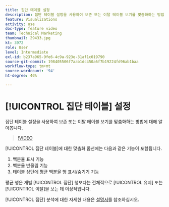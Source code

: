 ```yaml
---
title: 집단 테이블 설정
description: 집단 테이블 설정을 사용하여 보존 또는 이탈 테이블 보기를 맞춤화하는 방법에 대해 알아봅니다.
feature: Visualizations
activity: use
doc-type: feature video
team: Technical Marketing
thumbnail: 29433.jpg
kt: 3972
role: User
level: Intermediate
exl-id: b237a965-9fe6-4c9a-923e-31af1c019790
source-git-commit: 198405506f7aab1dc450a6f7b19224fd96ab1baa
workflow-type: tm+mt
source-wordcount: '94'
ht-degree: 46%

---
```


# [!UICONTROL 집단 테이블] 설정

집단 테이블 설정을 사용하여 보존 또는 이탈 테이블 보기를 맞춤화하는 방법에 대해 알아봅니다.

>[!VIDEO](https://video.tv.adobe.com/v/29433/?quality=12&learn=on)

[!UICONTROL 집단 테이블]에 대한 맞춤화 옵션에는 다음과 같은 기능이 포함됩니다.

1. 백분율 표시 기능
1. 백분율 반올림 기능
1. 테이블 상단에 평균 백분율 행 표시/숨기기 기능

평균 행은 개별 [!UICONTROL 집단] 행보다는 전체적으로 [!UICONTROL 유지] 또는 [!UICONTROL 이탈]을 보는 데 이상적입니다.

[!UICONTROL 집단] 분석에 대한 자세한 내용은 [설명서](https://experienceleague.adobe.com/docs/analytics/analyze/analysis-workspace/visualizations/cohort-table/t-cohort.html?lang=ko)를 참조하십시오.
